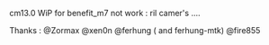 cm13.0 WiP for benefit_m7
not work :
ril
camer's
....

Thanks :
@Zormax
@xen0n
@ferhung ( and ferhung-mtk)
@fire855

